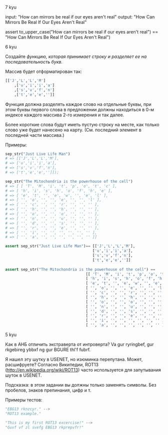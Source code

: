 7 kyu

input:  "How can mirrors be real if our eyes aren't real"
output: "How Can Mirrors Be Real If Our Eyes Aren't Real"

assert to_upper_case("How can mirrors be real if our eyes aren't real") == "How Can Mirrors Be Real If Our Eyes Aren't Real")


6 kyu

Создайте _функцию, которая принимает строку и разделяет ее на последовательность букв._

Массив будет отформатирован так:

```python
[['J','L','L','M']
    ,['u','i','i','a']
    ,['s','v','f','n']
    ,['t','e','e','']]
```

Функция должна разделять каждое слово на отдельные буквы, при этом буквы первого слова в предложении должны находиться в 0-м индексе каждого массива 2-го измерения и так далее.

Более короткие слова будут иметь пустую строку на месте, как только слово уже будет нанесено на карту. (См. последний элемент в последней части массива.)

Примеры:

```python
sep_str("Just Live Life Man")
# => [['J','L','L','M'],
# => ['u','i','i','a'],
# => ['s','v','f','n'],
# => ['t','e','e','']]);
```

```python
sep_str("The Mitochondria is the powerhouse of the cell")
# => [ [ 'T', 'M', 'i', 't', 'p', 'o', 't', 'c' ],
# => [ 'h', 'i', 's', 'h', 'o', 'f', 'h', 'e' ],
# => [ 'e', 't', '', 'e', 'w', '', 'e', 'l' ],
# => [ '', 'o', '', '', 'e', '', '', 'l' ],
# => [ '', 'c', '', '', 'r', '', '', '' ],
# => [ '', 'h', '', '', 'h', '', '', '' ],
# => [ '', 'o', '', '', 'o', '', '', '' ],
# => [ '', 'n', '', '', 'u', '', '', '' ],
# => [ '', 'd', '', '', 's', '', '', '' ],
# => [ '', 'r', '', '', 'e', '', '', '' ],
# => [ '', 'i', '', '', '', '', '', '' ],
# => [ '', 'a', '', '', '', '', '', '' ]]
```

```python
assert sep_str("Just Live Life Man")== [['J','L','L','M'],
                                       ['u','i','i','a'],
                                       ['s','v','f','n'],
                                       ['t','e','e','']]
        
assert sep_str("The Mitochondria is the powerhouse of the cell") ==
                                    [[ 'T', 'M', 'i', 't', 'p', 'o', 't', 'c' ],
                                    [ 'h', 'i', 's', 'h', 'o', 'f', 'h', 'e' ],
                                    [ 'e', 't', '', 'e', 'w', '', 'e', 'l' ],
                                    [ '', 'o', '', '', 'e', '', '', 'l' ],
                                    [ '', 'c', '', '', 'r', '', '', '' ],
                                    [ '', 'h', '', '', 'h', '', '', '' ],
                                    [ '', 'o', '', '', 'o', '', '', '' ],
                                    [ '', 'n', '', '', 'u', '', '', '' ],
                                    [ '', 'd', '', '', 's', '', '', '' ],
                                    [ '', 'r', '', '', 'e', '', '', '' ],
                                    [ '', 'i', '', '', '', '', '', '' ],
                                    [ '', 'a', '', '', '', '', '', '' ]]	
```

5 kyu

Как в АНБ отличить экстраверта от интроверта? 
Va gur ryringbef, gur rkgebireg ybbxf ng gur BGURE thl'f ​​fubrf.

Я нашел эту шутку в USENET, но изюминка перепутана. Может, расшифруете? Согласно Википедии, ROT13 (http://en.wikipedia.org/wiki/ROT13) часто используется для запутывания шуток в USENET.

Подсказка: в этом задании вы должны только заменять символы. Без пробелов, знаков препинания, цифр и т.

Примеры тестов:

```python
"EBG13 rknzcyr." -->
"ROT13 example."

"This is my first ROT13 excercise!" -->
"Guvf vf zl svefg EBG13 rkprepvfr!"
```